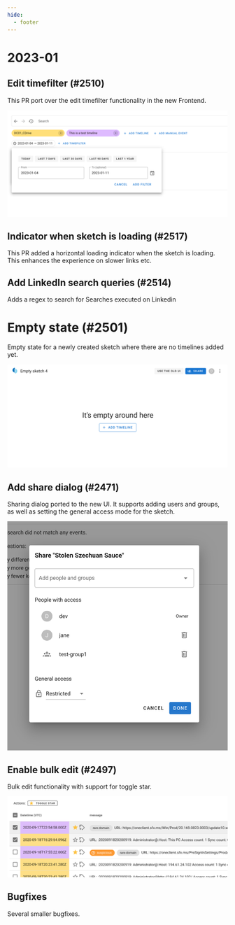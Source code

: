 ```yaml
---
hide:
  - footer
---
```

# 2023-01

## Edit timefilter (#2510)

This PR port over the edit timefilter functionality in the new Frontend.

![Timefilter](../assets/images/timefilter.png)

## Indicator when sketch is loading (#2517)

This PR added a horizontal loading indicator when the sketch is loading. This enhances the experience on slower links etc.

## Add LinkedIn search queries (#2514)

Adds a regex to search for Searches executed on Linkedin

# Empty state (#2501)

Empty state for a newly created sketch where there are no timelines added yet.

![Empty state](../assets/images/empty_state_sketch.png)

## Add share dialog (#2471)

Sharing dialog ported to the new UI. It supports adding users and groups, as well as setting the general access mode for the sketch.

![share sketch dialog](../assets/images/share_sketch.png)

## Enable bulk edit (#2497)

Bulk edit functionality with support for toggle star.

![Bulk Edit events](../assets/images/bulk_edit.png)

## Bugfixes

Several smaller bugfixes.
